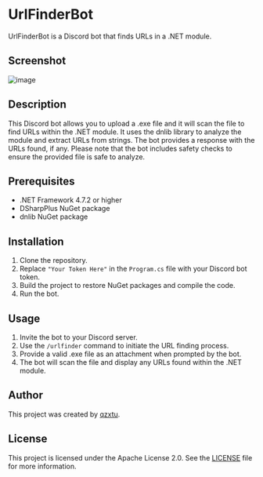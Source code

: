 # UrlFinderBot

UrlFinderBot is a Discord bot that finds URLs in a .NET module.

## Screenshot
![image](https://github.com/qzxtu/UrlFinderBot/assets/69091361/b6475c68-869a-4622-9c1f-9349ebd4a488)

## Description

This Discord bot allows you to upload a .exe file and it will scan the file to find URLs within the .NET module. It uses the dnlib library to analyze the module and extract URLs from strings. The bot provides a response with the URLs found, if any. Please note that the bot includes safety checks to ensure the provided file is safe to analyze.

## Prerequisites

- .NET Framework 4.7.2 or higher
- DSharpPlus NuGet package
- dnlib NuGet package

## Installation

1. Clone the repository.
2. Replace `"Your Token Here"` in the `Program.cs` file with your Discord bot token.
3. Build the project to restore NuGet packages and compile the code.
4. Run the bot.

## Usage

1. Invite the bot to your Discord server.
2. Use the `/urlfinder` command to initiate the URL finding process.
3. Provide a valid .exe file as an attachment when prompted by the bot.
4. The bot will scan the file and display any URLs found within the .NET module.

## Author

This project was created by [qzxtu](https://github.com/qzxtu).

## License

This project is licensed under the Apache License 2.0. See the [LICENSE](LICENSE) file for more information.
